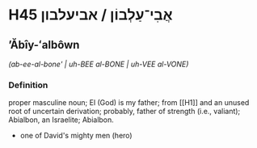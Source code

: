 # H45 אֲבִי־עַלְבוֹן / אביעלבון

## ʼĂbîy-ʻalbôwn

_(ab-ee-al-bone' | uh-BEE al-BONE | uh-VEE al-VONE)_

### Definition

proper masculine noun; El (God) is my father; from [[H1]] and an unused root of uncertain derivation; probably, father of strength (i.e., valiant); Abialbon, an Israelite; Abialbon.

- one of David's mighty men (hero)
